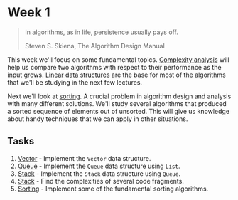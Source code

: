 # Week 1

> In algorithms, as in life, persistence usually pays off.
>
> Steven S. Skiena, The Algorithm Design Manual

This week we'll focus on some fundamental topics.
[Complexity analysis](materials/complexity_analysis.md) will help us compare
two algorithms with respect to their performance as the input grows.
[Linear data structures](materials/linear_data_structures.md) are the base
for most of the algorithms that we'll be studying in the next few lectures.

Next we'll look at [sorting](materials/sorting.md). A crucial problem in
algorithm design and analysis with many different solutions. We'll study
several algorithms that produced a sorted sequence of elements out of unsorted.
This will give us knowledge about handy techniques that we can apply in other
situations.

## Tasks

1. [Vector](1-Vector/README.md) - Implement the `Vector` data structure.
1. [Queue](2-Queue/README.md) - Implement the `Queue` data structure using `List`.
1. [Stack](3-Stack/README.md) - Implement the `Stack` data structure using `Queue`.
1. [Stack](4-Complexities/README.md) - Find the complexities of several code fragments.
1. [Sorting](5-Sorting/README.md) - Implement some of the fundamental sorting algorithms.
